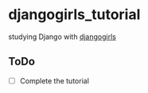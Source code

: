 # djangogirls_tutorial
studying Django with [djangogirls](https://tutorial.djangogirls.org/)

## ToDo
- [ ] Complete the tutorial